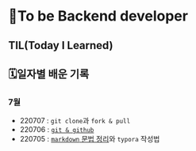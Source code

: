 # 🎯To be Backend developer 

## TIL(Today I Learned)

## 🗓️일자별 배운 기록

### 7월
- 220707 : `git clone`과 `fork & pull`
- 220706 : [`git & github`](https://github.com/yoosoonil/TIL/blob/master/0706/git%20%EC%A0%95%EB%A6%AC.md)
- 220705 : [`markdown` 문법 정리](https://github.com/yoosoonil/TIL/blob/master/0705/%EB%A7%88%ED%81%AC%EB%8B%A4%EC%9A%B4%EC%A0%95%EB%A6%AC.md)와 `typora` 작성법

